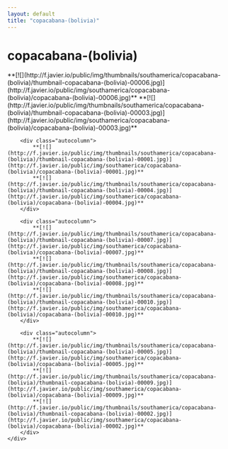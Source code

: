 ```yaml
---
layout: default
title: "copacabana-(bolivia)"
---
```


<h1 class="page" style="padding-left:0%;">copacabana-(bolivia)</h1>
<div class="page">
    <div class="autowide">
        <div class="autocolumn">
            **[![](http://f.javier.io/public/img/thumbnails/southamerica/copacabana-(bolivia)/thumbnail-copacabana-(bolivia)-00006.jpg)](http://f.javier.io/public/img/southamerica/copacabana-(bolivia)/copacabana-(bolivia)-00006.jpg)**
            **[![](http://f.javier.io/public/img/thumbnails/southamerica/copacabana-(bolivia)/thumbnail-copacabana-(bolivia)-00003.jpg)](http://f.javier.io/public/img/southamerica/copacabana-(bolivia)/copacabana-(bolivia)-00003.jpg)**
        </div>

        <div class="autocolumn">
            **[![](http://f.javier.io/public/img/thumbnails/southamerica/copacabana-(bolivia)/thumbnail-copacabana-(bolivia)-00001.jpg)](http://f.javier.io/public/img/southamerica/copacabana-(bolivia)/copacabana-(bolivia)-00001.jpg)**
            **[![](http://f.javier.io/public/img/thumbnails/southamerica/copacabana-(bolivia)/thumbnail-copacabana-(bolivia)-00004.jpg)](http://f.javier.io/public/img/southamerica/copacabana-(bolivia)/copacabana-(bolivia)-00004.jpg)**
        </div>

        <div class="autocolumn">
            **[![](http://f.javier.io/public/img/thumbnails/southamerica/copacabana-(bolivia)/thumbnail-copacabana-(bolivia)-00007.jpg)](http://f.javier.io/public/img/southamerica/copacabana-(bolivia)/copacabana-(bolivia)-00007.jpg)**
            **[![](http://f.javier.io/public/img/thumbnails/southamerica/copacabana-(bolivia)/thumbnail-copacabana-(bolivia)-00008.jpg)](http://f.javier.io/public/img/southamerica/copacabana-(bolivia)/copacabana-(bolivia)-00008.jpg)**
            **[![](http://f.javier.io/public/img/thumbnails/southamerica/copacabana-(bolivia)/thumbnail-copacabana-(bolivia)-00010.jpg)](http://f.javier.io/public/img/southamerica/copacabana-(bolivia)/copacabana-(bolivia)-00010.jpg)**
        </div>

        <div class="autocolumn">
            **[![](http://f.javier.io/public/img/thumbnails/southamerica/copacabana-(bolivia)/thumbnail-copacabana-(bolivia)-00005.jpg)](http://f.javier.io/public/img/southamerica/copacabana-(bolivia)/copacabana-(bolivia)-00005.jpg)**
            **[![](http://f.javier.io/public/img/thumbnails/southamerica/copacabana-(bolivia)/thumbnail-copacabana-(bolivia)-00009.jpg)](http://f.javier.io/public/img/southamerica/copacabana-(bolivia)/copacabana-(bolivia)-00009.jpg)**
            **[![](http://f.javier.io/public/img/thumbnails/southamerica/copacabana-(bolivia)/thumbnail-copacabana-(bolivia)-00002.jpg)](http://f.javier.io/public/img/southamerica/copacabana-(bolivia)/copacabana-(bolivia)-00002.jpg)**
        </div>
    </div>
</div>
